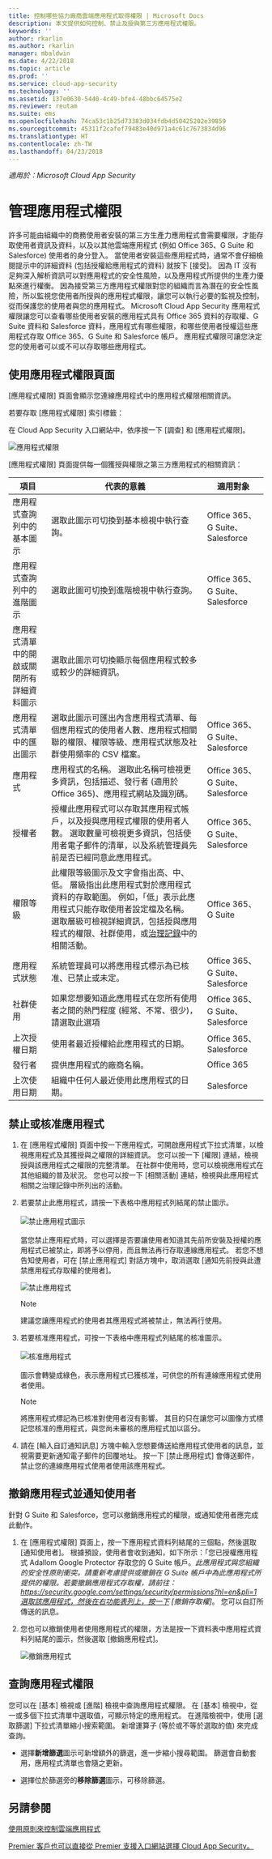 ```yaml
---
title: 控制哪些協力廠商雲端應用程式取得權限 | Microsoft Docs
description: 本文提供如何控制、禁止及授與第三方應用程式權限。
keywords: ''
author: rkarlin
ms.author: rkarlin
manager: mbaldwin
ms.date: 4/22/2018
ms.topic: article
ms.prod: ''
ms.service: cloud-app-security
ms.technology: ''
ms.assetid: 137e0630-5440-4c49-bfe4-48bbc64575e2
ms.reviewer: reutam
ms.suite: ems
ms.openlocfilehash: 74ca53c1b25d73383d034fdb4d50425202e39859
ms.sourcegitcommit: 45311f2cafef79483e40d971a4c61c7673834d96
ms.translationtype: HT
ms.contentlocale: zh-TW
ms.lasthandoff: 04/23/2018
---
```

*適用於：Microsoft Cloud App Security*


# <a name="manage-app-permissions"></a>管理應用程式權限
許多可能由組織中的商務使用者安裝的第三方生產力應用程式會需要權限，才能存取使用者資訊及資料，以及以其他雲端應用程式 (例如 Office 365、G Suite 和 Salesforce) 使用者的身分登入。  當使用者安裝這些應用程式時，通常不會仔細檢閱提示中的詳細資料 (包括授權給應用程式的資料) 就按下 [接受]。  因為 IT 沒有足夠深入解析資訊可以對應用程式的安全性風險，以及應用程式所提供的生產力優點來進行權衡。 因為接受第三方應用程式權限對您的組織而言為潛在的安全性風險，所以監視您使用者所授與的應用程式權限，讓您可以執行必要的監視及控制，從而保護您的使用者與您的應用程式。 Microsoft Cloud App Security 應用程式權限讓您可以查看哪些使用者安裝的應用程式具有 Office 365 資料的存取權、G Suite 資料和 Salesforce 資料，應用程式有哪些權限，和哪些使用者授權這些應用程式存取 Office 365、G Suite 和 Salesforce 帳戶。 應用程式權限可讓您決定您的使用者可以或不可以存取哪些應用程式。


## <a name="working-with-the-app-permissions-page"></a>使用應用程式權限頁面

[應用程式權限] 頁面會顯示您連線應用程式中的應用程式權限相關資訊。

若要存取 [應用程式權限] 索引標籤：

在 Cloud App Security 入口網站中，依序按一下 [調查] 和 [應用程式權限]。


 ![應用程式權限](./media/app-permissions.png)

[應用程式權限] 頁面提供每一個獲授與權限之第三方應用程式的相關資訊：

|項目|代表的意義|適用對象|
|-------|-------|-------|
|應用程式查詢列中的基本圖示  |選取此圖示可切換到基本檢視中執行查詢。|Office 365、G Suite、Salesforce|
|應用程式查詢列中的進階圖示  |選取此圖可切換到進階檢視中執行查詢。|Office 365、G Suite、Salesforce|
|應用程式清單中的開啟或關閉所有詳細資料圖示  |選取此圖示可切換顯示每個應用程式較多或較少的詳細資訊。|
|應用程式清單中的匯出圖示  |選取此圖示可匯出內含應用程式清單、每個應用程式的使用者人數、應用程式相關聯的權限、權限等級、應用程式狀態及社群使用頻率的 CSV 檔案。|Office 365、G Suite、Salesforce|
|應用程式|應用程式的名稱。 選取此名稱可檢視更多資訊，包括描述、發行者 (適用於 Office 365)、應用程式網站及識別碼。|Office 365、G Suite、Salesforce|
|授權者|授權此應用程式可以存取其應用程式帳戶，以及授與應用程式權限的使用者人數。 選取數量可檢視更多資訊，包括使用者電子郵件的清單，以及系統管理員先前是否已經同意此應用程式。|Office 365、G Suite、Salesforce|
|權限等級  |此權限等級圖示及文字會指出高、中、低。 層級指出此應用程式對於應用程式資料的存取範圍。 例如，「低」表示此應用程式只能存取使用者設定檔及名稱。 選取層級可檢視詳細資訊，包括授與應用程式的權限、社群使用，或[治理記錄](governance-actions.md)中的相關活動。|Office 365、G Suite|
|應用程式狀態|系統管理員可以將應用程式標示為已核准、已禁止或未定。|Office 365、G Suite、Salesforce|
|社群使用|如果您想要知道此應用程式在您所有使用者之間的熱門程度 (經常、不常、很少)，請選取此選項|Office 365、G Suite、Salesforce|
|上次授權日期|使用者最近授權給此應用程式的日期。|Office 365、Salesforce|
|發行者|提供應用程式的廠商名稱。|Office 365|
|上次使用日期|組織中任何人最近使用此應用程式的日期。|Salesforce|


## <a name="ban-or-approve-an-app"></a>禁止或核准應用程式
1. 在 [應用程式權限] 頁面中按一下應用程式，可開啟應用程式下拉式清單，以檢視應用程式及其獲授與之權限的詳細資訊。 您可以按一下 [權限] 連結，檢視授與該應用程式之權限的完整清單。 在社群中使用時，您可以檢視應用程式在其他組織的普及狀況。 您也可以按一下 [相關活動] 連結，檢視與此應用程式相關之治理記錄中所列出的活動。
2. 若要禁止此應用程式，請按一下表格中應用程式列結尾的禁止圖示。 <br></br>
   ![禁止應用程式圖示](./media/ban-app-icon.png) <br></br>
   當您禁止應用程式時，可以選擇是否要讓使用者知道其先前所安裝及授權的應用程式已被禁止，即將予以停用，而且無法再行存取連線應用程式。 若您不想告知使用者，可在 [禁止應用程式] 對話方塊中，取消選取 [通知先前授與此遭禁應用程式存取權的使用者]。

    ![禁止應用程式](./media/ban-app.png)
   > [!Note]
   > 建議您讓應用程式的使用者其應用程式將被禁止，無法再行使用。

3. 若要核准應用程式，可按一下表格中應用程式列結尾的核准圖示。 <br></br>
   ![核准應用程式](./media/approve-app.png) <br></br>
   圖示會轉變成綠色，表示應用程式已獲核准，可供您的所有連線應用程式使用者使用。
   > [!Note]
   > 將應用程式標記為已核准對使用者沒有影響。 其目的只在讓您可以圖像方式標記您核准的應用程式，與您尚未審核的應用程式加以區分。

4. 請在 [輸入自訂通知訊息] 方塊中輸入您想要傳送給應用程式使用者的訊息，並視需要更新通知電子郵件的回覆地址。 
   按一下 [禁止應用程式] 會傳送郵件，禁止您的連線應用程式使用者使用該應用程式。

## <a name="revoke-app-and-notify-user"></a>撤銷應用程式並通知使用者

針對 G Suite 和 Salesforce，您可以撤銷應用程式的權限，或通知使用者應完成此動作。 

1. 在 [應用程式權限] 頁面上，按一下應用程式資料列結尾的三個點，然後選取 [通知使用者]。 根據預設，使用者會收到通知，如下所示：「您已授權應用程式 Adallom Google Protector 存取您的 G Suite 帳戶。*此應用程式與您組織的安全性原則衝突。請重新考慮提供或撤銷在 G Suite 帳戶中為此應用程式所提供的權限。若要撤銷應用程式存取權，請前往：https://security.google.com/settings/security/permissions?hl=en&pli=1選取該應用程式，然後在右功能表列上，按一下 [撤銷存取權]*。 您可以自訂所傳送的訊息。
2. 您也可以撤銷使用者使用應用程式的權限，方法是按一下資料表中應用程式資料列結尾的圖示，然後選取 [撤銷應用程式]。 

   ![撤銷應用程式](./media/revoke-app.png)

## <a name="query-app-permissions"></a>查詢應用程式權限

您可以在 [基本] 檢視或 [進階] 檢視中查詢應用程式權限。 在 [基本] 檢視中，從一或多個下拉式清單中選取值，可顯示特定的應用程式。 在進階檢視中，使用 [選取篩選] 下拉式清單縮小搜索範圍。 新增運算子 (等於或不等於選取的值) 來完成查詢。

- 選擇**新增篩選**圖示可新增額外的篩選，進一步縮小搜尋範圍。 篩選會自動套用，應用程式清單也會隨之更新。

- 選擇位於篩選旁的**移除篩選**圖示，可移除篩選。


## <a name="see-also"></a>另請參閱  
[使用原則來控制雲端應用程式](control-cloud-apps-with-policies.md)   

[Premier 客戶也可以直接從 Premier 支援入口網站選擇 Cloud App Security。](https://premier.microsoft.com/)  
  
  